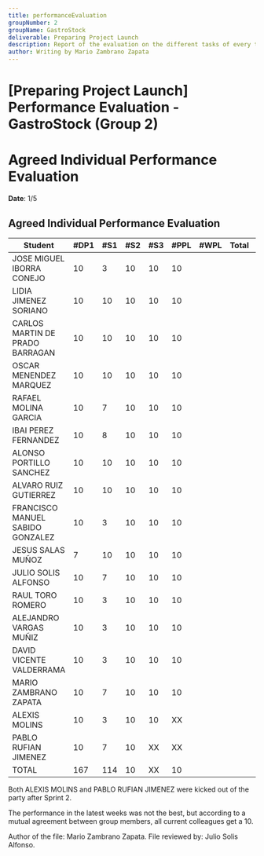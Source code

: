 ```yaml
---
title: performanceEvaluation
groupNumber: 2
groupName: GastroStock
deliverable: Preparing Project Launch
description: Report of the evaluation on the different tasks of every team member and their performance 
author: Writing by Mario Zambrano Zapata
---
```


# [Preparing Project Launch] Performance Evaluation - GastroStock (Group 2)

# Agreed Individual Performance Evaluation
**Date**: 1/5

## Agreed Individual Performance Evaluation

| **Student**                     | **#DP1** | **#S1** | **#S2** | **#S3** | **#PPL** | **#WPL** | **Total** | **Weight** |
|---------------------------------|----------|---------|---------|---------|----------|----------|-----------|------------|
| JOSE MIGUEL IBORRA CONEJO       | 10       | 3       | 10      | 10      | 10         |          |           |            |
| LIDIA JIMENEZ SORIANO           | 10       | 10      | 10      | 10      |   10       |          |           |            |
| CARLOS MARTIN DE PRADO BARRAGAN | 10       | 10      | 10      | 10      |     10     |          |           |            |
| OSCAR MENENDEZ MARQUEZ          | 10       | 10      | 10      | 10      | 10         |          |           |            |
| RAFAEL MOLINA GARCIA            | 10       | 7       | 10      | 10      |   10       |          |           |            |
| IBAI PEREZ FERNANDEZ            | 10       | 8       | 10      | 10      |      10    |          |           |            |
| ALONSO PORTILLO SANCHEZ         | 10       | 10      | 10      | 10      |    10      |          |           |            |
| ALVARO RUIZ GUTIERREZ           | 10       | 10      | 10      | 10      |     10     |          |           |            |
| FRANCISCO MANUEL SABIDO GONZALEZ| 10       | 3       | 10      | 10      |       10   |          |           |            |
| JESUS SALAS MUÑOZ               | 7        | 10      | 10      | 10      |   10       |          |           |            |
| JULIO SOLIS ALFONSO             | 10       | 7       | 10      | 10      |   10       |          |           |            |
| RAUL TORO ROMERO                | 10       | 3       | 10      | 10      |   10       |          |           |            |
| ALEJANDRO VARGAS MUÑIZ          | 10       | 3       | 10      | 10      |   10       |          |           |            |
| DAVID VICENTE VALDERRAMA        | 10       | 3       | 10      | 10      |   10       |          |           |            |
| MARIO ZAMBRANO ZAPATA           | 10       | 7       | 10      | 10      |   10       |          |           |            |
| ALEXIS MOLINS                   | 10       | 3       | 10      | 10      |    XX      |          |           |            |
| PABLO RUFIAN JIMENEZ            | 10       | 7       | 10      | XX      |  XX        |          |           |            |
| TOTAL                           | 167      | 114     | 10      | XX      |    10      |          |           |            |

Both ALEXIS MOLINS and PABLO RUFIAN JIMENEZ were kicked out of the party after Sprint 2.

The performance in the latest weeks was not the best, but according to a mutual agreement between group members, all current colleagues get a 10.

Author of the file: Mario Zambrano Zapata.
File reviewed by: Julio Solis Alfonso.
